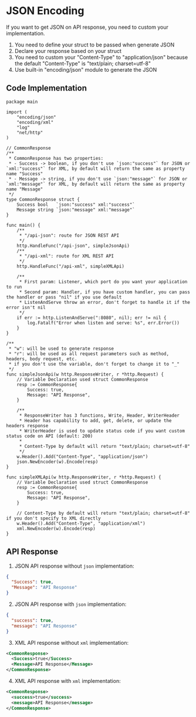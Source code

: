 # JSON Encoding

If you want to get JSON on API response, you need to custom your implementation.
1. You need to define your struct to be passed when generate JSON
2. Declare your response based on your struct
3. You need to custom your "Content-Type" to "application/json" because the default "Content-Type" is "text/plain; charset=utf-8"
4. Use built-in "encoding/json" module to generate the JSON

## Code Implementation
```go:line-numbers{17-18,25,29,36-38,46,48-51,60-61,64,66-69,72-73}
package main

import (
	"encoding/json"
	"encoding/xml"
	"log"
	"net/http"
)

// CommonResponse
/**
 * CommonResponse has two properties:
 * - Success -> boolean, if you don't use `json:"success"` for JSON or `xml:"success"` for XML, by default will return the same as property name "Success"
 * - Message -> string, if you don't use `json:"message"` for JSON or `xml:"message"` for XML, by default will return the same as property name "Message"
 */
type CommonResponse struct {
	Success bool   `json:"success" xml:"success"`
	Message string `json:"message" xml:"message"`
}

func main() {
	/**
	 * "/api-json": route for JSON REST API
	 */
	http.HandleFunc("/api-json", simpleJsonApi)
	/**
	 * "/api-xml": route for XML REST API
	 */
	http.HandleFunc("/api-xml", simpleXMLApi)

	/**
	 * First param: Listener, which port do you want your application to run
	 * Second param: Handler, if you have custom handler, you can pass the handler or pass "nil" if you use default
	 * ListenAndServe throw an error, don't forget to handle it if the error isn't nil
	 */
	if err := http.ListenAndServe(":8080", nil); err != nil {
		log.Fatalf("Error when listen and serve: %s", err.Error())
	}
}

/**
 * "w": will be used to generate response
 * "r": will be used as all request parameters such as method, headers, body request, etc.
 * if you don't use the variable, don't forget to change it to "_"
 */
func simpleJsonApi(w http.ResponseWriter, r *http.Request) {
	// Variable Declaration used struct CommonResponse
	resp := CommonResponse{
		Success: true,
		Message: "API Response",
	}

	/**
	 * ResponseWriter has 3 functions, Write, Header, WriterHeader
	 * Header has capability to add, get, delete, or update the headers response
	 * WriterHeader is used to update status code if you want custom status code on API (default: 200)
	 *
	 * Content-Type by default will return "text/plain; charset=utf-8"
	 */
	w.Header().Add("Content-Type", "application/json")
	json.NewEncoder(w).Encode(resp)
}

func simpleXMLApi(w http.ResponseWriter, r *http.Request) {
	// Variable Declaration used struct CommonResponse
	resp := CommonResponse{
		Success: true,
		Message: "API Response",
	}

	// Content-Type by default will return "text/plain; charset=utf-8" if you don't specify to XML directly
	w.Header().Add("Content-Type", "application/xml")
	xml.NewEncoder(w).Encode(resp)
}
```

## API Response
1. JSON API response without `json` implementation:

```json
{
  "Success": true,
  "Message": "API Response"
}
```

2. JSON API response with `json` implementation:

```json
{
  "success": true,
  "message": "API Response"
}
```

3. XML API response without `xml` implementation:

```xml
<CommonResponse>
  <Success>true</Success>
  <Message>API Response</Message>
</CommonResponse>
```

4. XML API response with `xml` implementation:

```xml
<CommonResponse>
  <success>true</success>
  <message>API Response</message>
</CommonResponse>
```